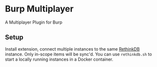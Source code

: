 # Burp Multiplayer

A Multiplayer Plugin for Burp


## Setup

Install extension, connect multiple instances to the same [RethinkDB](https://rethinkdb.com/) instance. Only in-scope items will be sync'd. You can use `rethinkdb.sh` to start a locally running instances in a Docker container. 

